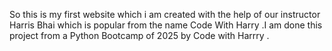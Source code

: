 So this is my first website which i am created 
with the help of our instructor Harris Bhai
which is popular from the name Code With Harry
.I am done this project from a Python Bootcamp
of 2025 by Code with Harrry .

